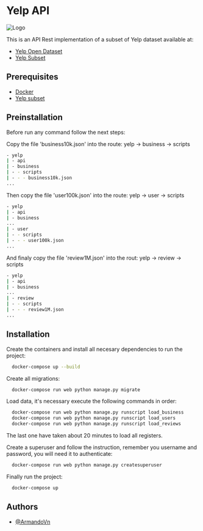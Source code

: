 
# Yelp API

![Logo](https://s3-media0.fl.yelpcdn.com/assets/public/960x225_dataset.yji-04eb5a6d4caf0ee710b34bbb37d3f4cf.png)

This is an API Rest implementation of a subset of Yelp dataset available at:
- [Yelp Open Dataset](https://www.yelp.com/dataset)
- [Yelp Subset](https://drive.google.com/file/d/1rPjOdKXggrs3QYcEk8MQ9yyAD_dPZPG9/view?usp=sharing)

## Prerequisites

- [Docker](https://docs.docker.com/get-docker/)
- [Yelp subset](https://drive.google.com/file/d/1rPjOdKXggrs3QYcEk8MQ9yyAD_dPZPG9/view?usp=sharing)

## Preinstallation

Before run any command follow the next steps:

Copy the file 'business10k.json' into the route: yelp -> business -> scripts

```bash
- yelp
| - api
| - business
| - - scripts
| - - - business10k.json
...
```
Then copy the file 'user100k.json' into the route: yelp -> user -> scripts
```bash
- yelp
| - api
| - business
...
| - user
| - - scripts
| - - - user100k.json
...
```
And finaly copy the file 'review1M.json' into the rout: yelp -> review -> scripts
```bash
- yelp
| - api
| - business
...
| - review
| - - scripts
| - - - review1M.json
...
```
## Installation

Create the containers and install all necesary dependencies to run the project:
```bash
  docker-compose up --build
```

Create all migrations:
```bash
  docker-compose run web python manage.py migrate
``` 

Load data, it's necessary execute the following commands in order:
```bash
  docker-compose run web python manage.py runscript load_business
  docker-compose run web python manage.py runscript load_users
  docker-compose run web python manage.py runscript load_reviews
```
The last one have taken about 20 minutes to load all registers.

Create a superuser and follow the instruction, remember you username and password, you will need it to authenticate:
```bash
  docker-compose run web python manage.py createsuperuser
```

Finally run the project:
```bash
  docker-compose up
```
## Authors

- [@ArmandoVn](https://github.com/ArmandoVn)

